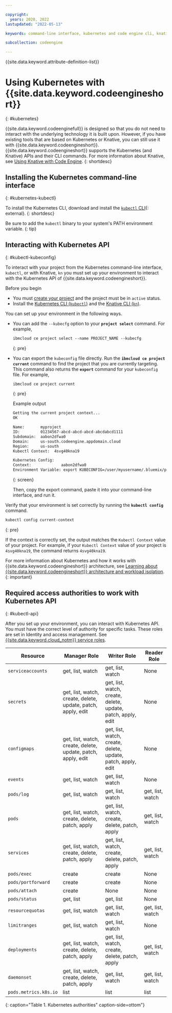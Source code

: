 ```yaml
---

copyright:
  years: 2020, 2022
lastupdated: "2022-05-13"

keywords: command-line interface, kubernetes and code engine cli, knative and code engine cli, kubectl and code engine cli, kubernetes, knative

subcollection: codeengine

---
```


{{site.data.keyword.attribute-definition-list}}

# Using Kubernetes with {{site.data.keyword.codeengineshort}} 
{: #kubernetes}

{{site.data.keyword.codeenginefull}} is designed so that you do not need to interact with the underlying technology it is built upon. However, if you have existing tools that are based on Kubernetes or Knative, you can still use it with {{site.data.keyword.codeengineshort}}. {{site.data.keyword.codeengineshort}} supports the Kubernetes (and Knative) APIs and their CLI commands. For more information about Knative, see [Using Knative with Code Engine](/docs/codeengine?topic=codeengine-knative).
{: shortdesc}

## Installing the Kubernetes command-line interface
{: #kubernetes-kubectl} 

To install the Kubernetes CLI, download and install the [`kubectl` CLI](https://kubernetes.io/docs/tasks/tools/install-kubectl/){: external}.
{: shortdesc}

Be sure to add the `kubectl` binary to your system's PATH environment variable. 
{: tip}

## Interacting with Kubernetes API
{: #kubectl-kubeconfig}


To interact with your project from the Kubernetes command-line interface, `kubectl`, or with Knative, `kn` you must set up your environment to interact with the Kubernetes API of {{site.data.keyword.codeengineshort}}.

Before you begin

- You must [create your project](/docs/codeengine?topic=codeengine-manage-project#create-a-project) and the project must be in `active` status.
- Install the [Kubernetes CLI (`kubectl`)](#knative-kubectl) and the [Knative CLI (`kn`)](#knative-kubectl).

You can set up your environment in the following ways. 

- You can add the `--kubecfg` option to your **`project select`** command. For example, 

    ```txt
    ibmcloud ce project select --name PROJECT_NAME --kubecfg
    ```
    {: pre}

- You can export the `kubeconfig` file directly. Run the **`ibmcloud ce project current`** command to find the project that you are currently targeting. This command also returns the **`export`** command for your `kubeconfig` file. For example,

    ```txt
    ibmcloud ce project current
    ```
    {: pre}

    Example output

    ```txt
    Getting the current project context...
    OK

    Name:       myproject
    ID:         01234567-abcd-abcd-abcd-abcdabcd1111
    Subdomain:  aabon2dfwa0
    Domain:     us-south.codeengine.appdomain.cloud
    Region:     us-south
    Kubectl Context:  4svg40kna19

    Kubernetes Config:
    Context:             aabon2dfwa0
    Environment Variable: export KUBECONFIG=/user/myusername/.bluemix/plugins/code-engine/myproject-01234567-abcd-abcd-abcd-abcdabcd1111.yaml
    ```
    {: screen}

    Then, copy the export command, paste it into your command-line interface, and run it.

Verify that your environment is set correctly by running the **`kubectl config`** command.

```txt
kubectl config current-context
```
{: pre}

If the context is correctly set, the output matches the `Kubectl Context` value of your project. For example, if your `Kubectl Context` value of your project is `4svg40kna19`, the command returns `4svg40kna19`.

For more information about Kubernetes and how it works with {{site.data.keyword.codeengineshort}} architecture, see [Learning about {{site.data.keyword.codeengineshort}} architecture and workload isolation](/docs/codeengine?topic=codeengine-architecture).
{: important}
  
## Required access authorities to work with Kubernetes API
{: #kubectl-api}

After you set up your environment, you can interact with Kubernetes API. You must have the correct level of authority for specific tasks. These roles are set in Identity and access management. See [{{site.data.keyword.cloud_notm}} service roles](/docs/codeengine?topic=codeengine-iam#service).

| Resource |  Manager Role | Writer Role | Reader Role |
| --------- | -------------- | ------------ | ------------ |
| `serviceaccounts` | get, list, watch | get, list, watch | None |
| `secrets` | get, list, watch, create, delete, update, patch, apply, edit | get, list, watch, create, delete, update, patch, apply, edit | None |
| `configmaps` | get, list, watch, create, delete, update, patch, apply, edit | get, list, watch, create, delete, update, patch, apply, edit | None |
| `events` | get, list, watch | get, list, watch | None |
| `pods/log` | get, list, watch | get, list, watch | get, list, watch |
| `pods` | get, list, watch, create, delete, patch, apply | get, list, watch, create, delete, patch, apply | get, list, watch |
| `services` | get, list, watch, create, delete, patch, apply | get, list, watch, create, delete, patch, apply | get, list, watch |
| `pods/exec` | create | create | None |
| `pods/portforward` | create | create | None |
| `pods/attach` | create | None | None |
| `pods/status` | get, list | get, list | None |
| `resourcequotas` | get, list, watch | get, list, watch | get, list, watch |
| `limitranges` | get, list, watch | get, list, watch | None |
| `deployments` | get, list, watch, create, delete, patch, apply | get, list, watch, create, delete, patch, apply | get, list, watch |
| `daemonset` | get, list, watch, create, delete, patch, apply | get, list, watch | get, list, watch |
| `pods.metrics.k8s.io` | list | list | list |
{: caption="Table 1. Kubernetes authorities" caption-side=ottom"}

